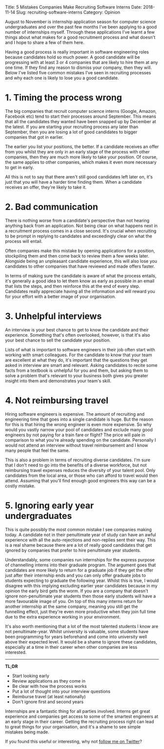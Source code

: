Title: 5 Mistakes Companies Make Recruiting Software Interns
Date: 2018-11-14
Slug: recruiting-software-interns
Category: Opinion

August to November is internship application season for computer science undergraduates and over the past few months I've been applying to a good number of internships myself. Through these applications I've learnt a few things about what makes for a good recruitment process and what doesn't and I hope to share a few of them here.

Having a good process is really important in software engineering roles because candidates hold so much power. A good candidate will be progressing with at least 3 or 4 companies that are likely to hire them at any one time. If they find any reason to dismiss your company, then they will. Below I've listed five common mistakes I've seen in recruiting processes and why each one is likely to lose you a good candidate.

# 1. Timing the process wrong

The big companies that recruit computer science interns (Google, Amazon, Facebook etc) tend to start their processes around September. This means that all the candidates they wanted have been snapped up by December at the latest. If you are starting your recruiting process any later than September, then you are losing a lot of good candidates to bigger companies that got in earlier.

The earlier you list your positions, the better. If a candidate receives an offer from you whilst they are only in an early stage of the process with other companies, then they are much more likely to take your position. Of course, the same applies to other companies, which makes it even more necessary to get in early.

All this is not to say that there aren't still good candidates left later on, it's just that you will have a harder time finding them. When a candidate receives an offer, they're likely to take it.

# 2. Bad communication

There is nothing worse from a candidate's perspective than not hearing anything back from an application. Not being clear on what happens next in a recruitment process comes in a close second. It's crucial when recruiting to be prompt in replying to candidates and exceedingly clear on what the process will entail.

Often companies make this mistake by opening applications for a position, stockpiling them and then come back to review them a few weeks later. Alongside being an unpleasant candidate experience, this will also lose you candidates to other companies that have reviewed and made offers faster.

In terms of making sure the candidate is aware of what the process entails, it's generally a good idea to let them know as early as possible in an email that lists the steps, and then reinforce this at the end of every step. Candidates really appreciate having all the information and will reward you for your effort with a better image of your organisation.

# 3. Unhelpful interviews

An interview is your best chance to get to know the candidate and their experience. Something that's often overlooked, however, is that it's also your best chance to sell the candidate your position.

Lists of what is important to software engineers in their job often start with working with smart colleagues. For the candidate to know that your team are excellent at what they do, it's important that the questions they get asked in interview are smart and relevant. Asking candidates to recite some facts from a textbook is unhelpful for you and them, but asking them to solve a problem that's relevant to your business both gives you greater insight into them and demonstrates your team's skill.

# 4. Not reimbursing travel

Hiring software engineers is expensive. The amount of recruiting and engineering time that goes into a single candidate is huge. But the reason for this is that hiring the wrong engineer is even more expensive. So why would you vastly narrow your pool of candidates and exclude many good engineers by not paying for a train fare or flight? The price will pale in comparison to what you're already spending on the candidate. Personally I would not attend an interview without travel reimbursement and I know many people that feel the same.

This is also a problem in terms of recruiting diverse candidates. I'm sure that I don't need to go into the benefits of a diverse workforce, but not reimbursing travel expenses reduces the diversity of your talent pool. Only candidates from the local area, or those who can afford to travel would then attend. Assuming that you'll find enough good engineers this way can be a costly mistake.

# 5. Ignoring early year undergraduates

This is quite possibly the most common mistake I see companies making today. A candidate not in their penultimate year of study can have an awful experience with all the auto-rejections and non-replies sent their way. This is a real shame because there are a lot of really good candidates that get ignored by companies that prefer to hire penultimate year students.

Understandably, some companies run internships for the express purpose of channelling interns into their graduate program. The argument goes that candidates are more likely to return for a graduate job if they get the offer just after their internship ends and you can only offer graduate jobs to students expecting to graduate the following year. Whilst this is true, I would disagree with this implying excluding earlier year candidates because in my opinion the early bird gets the worm. If you are a company that doesn't ignore non-penultimate year students then those early students will have a more favourable image of you. On top of this many interns return for another internship at the same company, meaning you still get the funnelling effect, just they're even more productive when they join full time due to the extra experience working in your environment.

It's also worth mentioning that a lot of the most talented students I know are not penultimate-year. Whilst university is valuable, some students have been programming for years beforehand and come into university well above their expected level. It would be a shame to ignore these candidates, especially at a time in their career when other companies are less interested.

------

**TL;DR**

 - Start looking early  
 - Review applications as they come in  
 - Be clear with how the process works  
 - Put a lot of thought into your interview questions  
 - Reimburse travel (at least nationally)  
 - Don't ignore first and second years  

Internships are a fantastic thing for all parties involved. Interns get great experience and companies get access to some of the smartest engineers at an early stage in their career. Getting the recruiting process right can lead to great things for your organisation, and it's a shame to see simple mistakes being made.

If you found this useful or interesting, why not [follow me on Twitter](https://twitter.com/notexactlyawe)?
